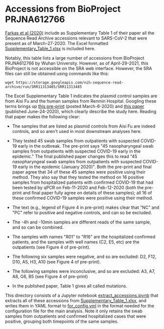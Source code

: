 # Accessions from BioProject PRJNA612766

[Farkas et al (2020)](https://peerj.com/articles/9255) include as Supplementary Table 1 of their paper all the Sequence Read Archive accessions relevant to SARS-CoV-2 that were present as of March-27-2020.
The Excel formatted [Supplementary_Table_1.xlsx](Supplementary_Table_1.xlsx) is included here.

Notably, this table lists a large number of accessions from BioProject PRJNA612766 by Wuhan University.
However, as of April-29-2021, this BioProject is not accessible on the SRA web interface.
However, the SRA files can still be obtained using commands like this:

    wget https://storage.googleapis.com/nih-sequence-read-archive/run/SRR11313485/SRR11313485

The Excel Supplementary Table 1 indicates the plasmid control samples are from Aisi Fu and the human samples from Renmin Hospital.
Googling these terms brings up [this pre-print](https://www.medrxiv.org/content/10.1101/2020.03.04.20029538v1) (posted March-6-2020) and [this paper](https://onlinelibrary.wiley.com/doi/full/10.1002/smll.202002169) (published June-24-2020), which clearly describe the study here.
Reading that paper makes the following clear:

 - The samples that are listed as plasmid controls from Aisi Fu are indeed controls, and so aren't used in most downstream analyses here.

 - They tested 45 swab samples from outpatients with suspected COVID-19 early in the outbreak. The pre-print says "45 nasopharyngeal swab samples from outpatients with suspected COVID-19 early in the epidemic." The final published paper changes this to read "45 nasopharyngeal swab samples from outpatients with suspected COVID-19 early in the epidemic (January 2020)". Both the pre-print and final paper agree that 34 of these 45 samples were positive using their method. They also say that they tested the method on 16 positive samples from hospitalized patients with confirmed COVID-19 that had been tested by qPCR on Feb-11-2020 and Feb-12-2020 (both the pre-print and final paper fully agree on details of these samples); all 16 of these confirmed COVID-19 samples were positive using their method.

 - The text (e.g., legend of Figure 4 in pre-print) makes clear that "NC" and "PC" refer to positive and negative controls, and can so be excluded.

 - The -4h and -10min samples are different reads of the same sample, and so can be combined.

 - The samples with names "R01" to "R16" are the hospitalized confirmed patients, and the samples with well names (C2, E5, etc) are the outpatients (see Figure 4 of pre-print).

 - The following six samples were negative, and so are excluded: D2, F12, D10, A5, H3, A10 (see Figure 4 of pre-print).

 - The following samples were inconclusive, and so are excluded: A3, A7, A8, G6, B5 (see Figure 4 of pre-print)

 - In the published paper, Table 1 gives all called mutations.

This directory consists of a Jupyter notebook [extract_accessions.ipynb](extract_accessions.ipynb) that extracts all of these accessions from [Supplementary_Table_1.xlsx](Supplementary_Table_1.xlsx), and writes them in YAML format to [for_config.yml](for_config.yml) in the format needed for the configuration file for the main analysis.
Note it only retains the swab samples from outpatients and confirmed hospitalized cases that were positive, grouping both timepoints of the same samples.
